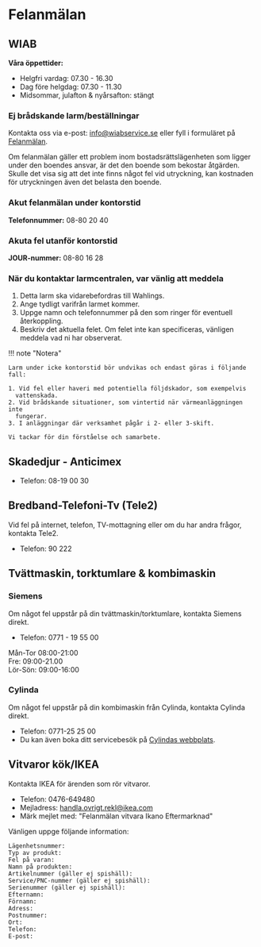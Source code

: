# Felanmälan

## WIAB

**Våra öppettider:**

- Helgfri vardag: 07.30 - 16.30
- Dag före helgdag: 07.30 - 11.30
- Midsommar, julafton & nyårsafton: stängt

### Ej brådskande larm/beställningar

Kontakta oss via e-post: [info@wiabservice.se](mailto:info@wiabservice.se)
eller fyll i formuläret på
[Felanmälan](https://www.wiab-service.se/felanmalan-namnandring/).

Om felanmälan gäller ett problem inom bostadsrättslägenheten som ligger under
den boendes ansvar, är det den boende som bekostar åtgärden. Skulle det visa
sig att det inte finns något fel vid utryckning, kan kostnaden för utryckningen
även det belasta den boende.

### Akut felanmälan under kontorstid

**Telefonnummer:** 08-80 20 40

### Akuta fel utanför kontorstid

**JOUR-nummer:** 08-80 16 28

### När du kontaktar larmcentralen, var vänlig att meddela

1. Detta larm ska vidarebefordras till Wahlings.
2. Ange tydligt varifrån larmet kommer.
3. Uppge namn och telefonnummer på den som ringer för eventuell återkoppling.
4. Beskriv det aktuella felet. Om felet inte kan specificeras, vänligen meddela
   vad ni har observerat.

!!! note "Notera"

    Larm under icke kontorstid bör undvikas och endast göras i följande fall:

    1. Vid fel eller haveri med potentiella följdskador, som exempelvis
      vattenskada.
    2. Vid brådskande situationer, som vintertid när värmeanläggningen inte
      fungerar.
    3. I anläggningar där verksamhet pågår i 2- eller 3-skift.

    Vi tackar för din förståelse och samarbete.

## Skadedjur - Anticimex

- Telefon: 08-19 00 30

## Bredband-Telefoni-Tv (Tele2)

Vid fel på internet, telefon, TV-mottagning eller om du har andra frågor,
kontakta Tele2.

- Telefon: 90 222

## Tvättmaskin, torktumlare & kombimaskin

### Siemens

Om något fel uppstår på din tvättmaskin/torktumlare, kontakta Siemens direkt.

- Telefon: 0771 - 19 55 00

Mån-Tor 08:00-21:00  
Fre: 09:00-21.00  
Lör-Sön: 09:00-16:00

### Cylinda

Om något fel uppstår på din kombimaskin från Cylinda, kontakta Cylinda direkt.

- Telefon: 0771-25 25 00
- Du kan även boka ditt servicebesök på [Cylindas
  webbplats](http://www.cylinda.se/BokaService).

## Vitvaror kök/IKEA

Kontakta IKEA för ärenden som rör vitvaror.

- Telefon: 0476-649480
- Mejladress: <handla.ovrigt.rekl@ikea.com>
- Märk mejlet med: "Felanmälan vitvara Ikano Eftermarknad"

Vänligen uppge följande information:

    Lägenhetsnummer:
    Typ av produkt:
    Fel på varan:
    Namn på produkten:
    Artikelnummer (gäller ej spishäll):
    Service/PNC-nummer (gäller ej spishäll):
    Serienummer (gäller ej spishäll):
    Efternamn:
    Förnamn:
    Adress:
    Postnummer:
    Ort:
    Telefon:
    E-post:
